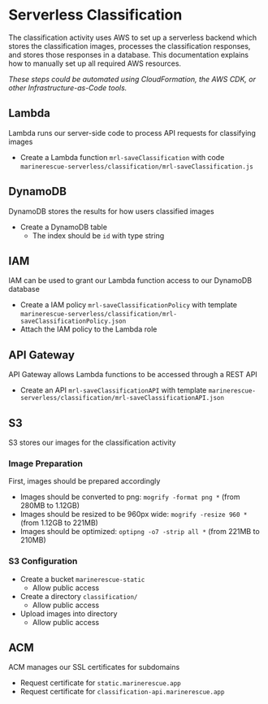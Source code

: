 # Serverless Classification

The classification activity uses AWS to set up a serverless backend which stores the classification images, processes the classification responses, and stores those responses in a database. This documentation explains how to manually set up all required AWS resources.

*These steps could be automated using CloudFormation, the AWS CDK, or other Infrastructure-as-Code tools.*

## Lambda

Lambda runs our server-side code to process API requests for classifying images

* Create a Lambda function `mrl-saveClassification` with code `marinerescue-serverless/classification/mrl-saveClassification.js`

## DynamoDB

DynamoDB stores the results for how users classified images

* Create a DynamoDB table
   * The index should be `id` with type string

## IAM

IAM can be used to grant our Lambda function access to our DynamoDB database

* Create a IAM policy `mrl-saveClassificationPolicy` with template `marinerescue-serverless/classification/mrl-saveClassificationPolicy.json`
* Attach the IAM policy to the Lambda role

## API Gateway

API Gateway allows Lambda functions to be accessed through a REST API

* Create an API `mrl-saveClassificationAPI` with template `marinerescue-serverless/classification/mrl-saveClassificationAPI.json`

## S3

S3 stores our images for the classification activity

### Image Preparation

First, images should be prepared accordingly

* Images should be converted to png: `mogrify -format png *` (from 280MB to 1.12GB)
* Images should be resized to be 960px wide: `mogrify -resize 960 *` (from 1.12GB to 221MB)
* Images should be optimized: `optipng -o7 -strip all *` (from 221MB to 210MB)

### S3 Configuration

* Create a bucket `marinerescue-static`
    * Allow public access
* Create a directory `classification/`
    * Allow public access
* Upload images into directory
    * Allow public access

## ACM

ACM manages our SSL certificates for subdomains

* Request certificate for `static.marinerescue.app`
* Request certificate for `classification-api.marinerescue.app`
